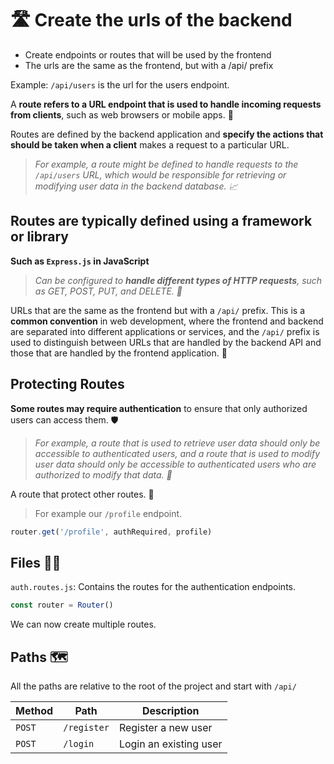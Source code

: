 # 🛣️ Create the urls of the backend

- Create endpoints or routes that will be used by the frontend
- The urls are the same as the frontend, but with a /api/ prefix

Example: `/api/users` is the url for the users endpoint.

A **route refers to a URL endpoint that is used to handle incoming requests from clients**, such as web browsers or mobile apps. 📡

Routes are defined by the backend application and **specify the actions that should be taken when a client** makes a request to a particular URL.

> _For example, a route might be defined to handle requests to the `/api/users` URL, which would be responsible for retrieving or modifying user data in the backend database. 📈_

## Routes are typically defined using a framework or library

**Such as `Express.js` in JavaScript**

> _Can be configured to **handle different types of HTTP requests**, such as GET, POST, PUT, and DELETE. 🚀_

URLs that are the same as the frontend but with a `/api/` prefix. This is a **common convention** in web development, where the frontend and backend are separated into different applications or services, and the `/api/` prefix is used to distinguish between URLs that are handled by the backend API and those that are handled by the frontend application. 🤝

## Protecting Routes

**Some routes may require authentication** to ensure that only authorized users can access them. 🛡️

> _For example, a route that is used to retrieve user data should only be accessible to authenticated users, and a route that is used to modify user data should only be accessible to authenticated users who are authorized to modify that data. 🔐_

A route that protect other routes. 🤝

> For example our `/profile` endpoint.

```js
router.get('/profile', authRequired, profile)
```

## Files 📁📂

`auth.routes.js`: Contains the routes for the authentication endpoints.

```js
const router = Router()
```

We can now create multiple routes.

## Paths 🗺️

All the paths are relative to the root of the project and start with `/api/`

| Method | Path        | Description            |
| ------ | ----------- | ---------------------- |
| `POST` | `/register` | Register a new user    |
| `POST` | `/login`    | Login an existing user |
